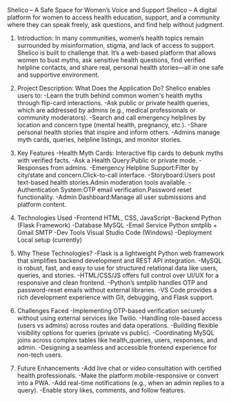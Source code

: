 Shelico – A Safe Space for Women’s Voice and Support
Shelico – A digital platform for women to access health education, support, and a community where they can speak freely, ask questions, and find help without judgment.

1. Introduction:
In many communities, women’s health topics remain surrounded by misinformation, stigma, and lack of access to support.
Shelico is built to challenge that. It’s a web-based platform that allows women to bust myths, ask sensitive health questions,
find verified helpline contacts, and share real, personal health stories—all in one safe and supportive environment.

2. Project Description:
What Does the Application Do?
Shelico enables users to:
-Learn the truth behind common women's health myths through flip-card interactions.
-Ask public or private health queries, which are addressed by admins (e.g., medical professionals or community moderators).
-Search and call emergency helplines by location and concern type (mental health, pregnancy, etc.).
-Share personal health stories that inspire and inform others.
-Admins manage myth cards, queries, helpline listings, and monitor stories.

3. Key Features
-Health Myth Cards: Interactive flip cards to debunk myths with verified facts.
-Ask a Health Query:Public or private mode.
-Responses from admins.
-Emergency Helpline Support:Filter by city/state and concern.Click-to-call interface.
-Storyboard:Users post text-based health stories.Admin moderation tools available.
-Authentication System:OTP email verification.Password reset functionality.
-Admin Dashboard:Manage all user submissions and platform content.

4. Technologies Used
-Frontend	HTML, CSS, JavaScript
-Backend	Python (Flask Framework)
-Database	MySQL
-Email Service	Python smtplib + Gmail SMTP
-Dev Tools	Visual Studio Code (Windows)
-Deployment	Local setup (currently)

5. Why These Technologies?
-Flask is a lightweight Python web framework that simplifies backend development and REST API integration.
-MySQL is robust, fast, and easy to use for structured relational data like users, queries, and stories.
-HTML/CSS/JS offers full control over UI/UX for a responsive and clean frontend.
-Python’s smtplib handles OTP and password-reset emails without external libraries.
-VS Code provides a rich development experience with Git, debugging, and Flask support.

6. Challenges Faced
-Implementing OTP-based verification securely without using external services like Twilio.
-Handling role-based access (users vs admins) across routes and data operations.
-Building flexible visibility options for queries (private vs public).
-Coordinating MySQL joins across complex tables like health_queries, users, responses, and admin.
-Designing a seamless and accessible frontend experience for non-tech users.

7. Future Enhancements
-Add live chat or video consultation with certified health professionals.
-Make the platform mobile-responsive or convert into a PWA.
-Add real-time notifications (e.g., when an admin replies to a query).
-Enable story likes, comments, and follow features.

